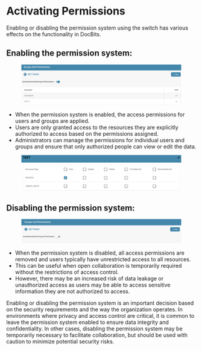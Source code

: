 # Activating Permissions

Enabling or disabling the permission system using the switch has various effects on the functionality in DocBits.

## **Enabling the permission system:**

<figure><img src="../../../../../.gitbook/assets/activation-permissions1.png" alt=""><figcaption></figcaption></figure>

* When the permission system is enabled, the access permissions for users and groups are applied.
* Users are only granted access to the resources they are explicitly authorized to access based on the permissions assigned.
* Administrators can manage the permissions for individual users and groups and ensure that only authorized people can view or edit the data.

<figure><img src="../../../../../.gitbook/assets/activation-permissions2.png" alt=""><figcaption></figcaption></figure>

## Disabling the permission system:

<figure><img src="../../../../../.gitbook/assets/activation-permissions3.png" alt=""><figcaption></figcaption></figure>

* When the permission system is disabled, all access permissions are removed and users typically have unrestricted access to all resources.
* This can be useful when open collaboration is temporarily required without the restrictions of access control.
* However, there may be an increased risk of data leakage or unauthorized access as users may be able to access sensitive information they are not authorized to access.

Enabling or disabling the permission system is an important decision based on the security requirements and the way the organization operates. In environments where privacy and access control are critical, it is common to leave the permission system enabled to ensure data integrity and confidentiality. In other cases, disabling the permission system may be temporarily necessary to facilitate collaboration, but should be used with caution to minimize potential security risks.

